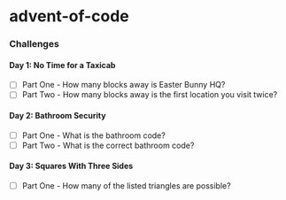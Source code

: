 # advent-of-code

### Challenges
#### Day 1: No Time for a Taxicab
- [ ] Part One - How many blocks away is Easter Bunny HQ?
- [ ] Part Two - How many blocks away is the first location you visit twice?

#### Day 2: Bathroom Security
- [ ] Part One - What is the bathroom code?
- [ ] Part Two - What is the correct bathroom code?

#### Day 3: Squares With Three Sides
- [ ] Part One - How many of the listed triangles are possible?
